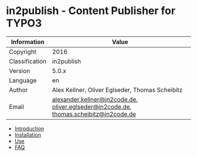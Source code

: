 # in2publish - Content Publisher for TYPO3

| Information    | Value                                                                                 |
|----------------|---------------------------------------------------------------------------------------|
| Copyright      | 2016                                                                                  |
| Classification | in2publish                                                                            |
| Version        | 5.0.x                                                                                 |
| Language       | en                                                                                    |
| Author         | Alex Kellner, Oliver Eglseder, Thomas Scheibitz                                       |
| Email          | alexander.kellner@in2code.de, oliver.eglseder@in2code.de, thomas.scheibitz@in2code.de |

* [Introduction](Documentation/Introduction.md)
* [Installation](Documentation/Installation/)
* [Use](Documentation/Use/README.md)
* [FAQ](Documentation/FAQ.md)

